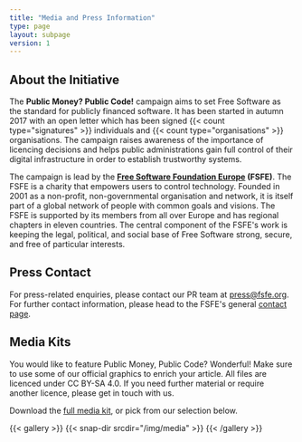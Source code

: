 ```yaml
---
title: "Media and Press Information"
type: page
layout: subpage
version: 1
---
```


## About the Initiative

The **Public Money? Public Code!** campaign aims to set Free Software as the standard for publicly financed software. It has been started in autumn 2017 with an open letter which has been signed {{< count type="signatures" >}} individuals and {{< count type="organisations" >}} organisations. The campaign raises awareness of the importance of licencing decisions and helps public administrations gain full control of their digital infrastructure in order to establish trustworthy systems.

The campaign is lead by the **[Free Software Foundation Europe](https://fsfe.org) (FSFE)**. The FSFE is a charity that empowers users to control technology. Founded in 2001 as a non-profit, non-governmental organisation and network, it is itself part of a global network of people with common goals and visions. The FSFE is supported by its members from all over Europe and has regional chapters in eleven countries. The central component of the FSFE's work is keeping the legal, political, and social base of Free Software strong, secure, and free of particular interests.

## Press Contact

For press-related enquiries, please contact our PR team at [press@fsfe.org](mailto:press@fsfe.org). For further contact information, please head to the FSFE's general [contact page](https://fsfe.org/contact/).

## Media Kits

You would like to feature Public Money, Public Code? Wonderful! Make sure to use some of our official graphics to enrich your article. All files are licenced under CC BY-SA 4.0. If you need further material or require another licence, please get in touch with us.

Download the [full media kit](https://download.fsfe.org/campaigns/pmpc/pmpc_media_kit.zip), or pick from our selection below.

{{< gallery >}}
  {{< snap-dir srcdir="/img/media" >}}
{{< /gallery >}}
